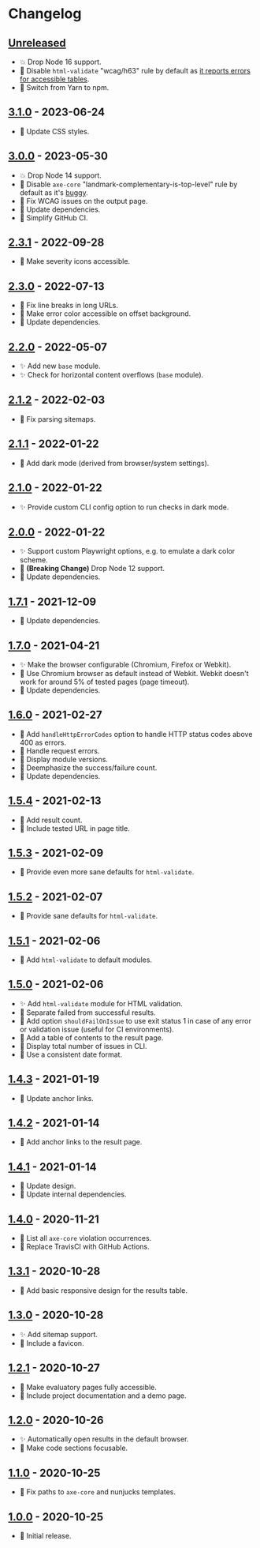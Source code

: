 # Changelog

## [Unreleased]

- :boom: Drop Node 16 support.
- :rocket: Disable `html-validate` "wcag/h63" rule by default as [it reports errors for accessible tables](https://www.w3.org/WAI/tutorials/tables/one-header/).
- :hammer: Switch from Yarn to npm.

## [3.1.0] - 2023-06-24

- :gem: Update CSS styles.

## [3.0.0] - 2023-05-30

- :boom: Drop Node 14 support.
- :rocket: Disable `axe-core` "landmark-complementary-is-top-level" rule by default as it's [buggy](https://github.com/dequelabs/axe-core/issues/3586).
- :bug: Fix WCAG issues on the output page.
- :hammer: Update dependencies.
- :hammer: Simplify GitHub CI.

## [2.3.1] - 2022-09-28

- :bug: Make severity icons accessible.

## [2.3.0] - 2022-07-13

- :gem: Fix line breaks in long URLs.
- :gem: Make error color accessible on offset background.
- :hammer: Update dependencies.

## [2.2.0] - 2022-05-07

- :sparkles: Add new `base` module.
- :sparkles: Check for horizontal content overflows (`base` module).

## [2.1.2] - 2022-02-03

- :bug: Fix parsing sitemaps.

## [2.1.1] - 2022-01-22

- :gem: Add dark mode (derived from browser/system settings).

## [2.1.0] - 2022-01-22

- :sparkles: Provide custom CLI config option to run checks in dark mode.

## [2.0.0] - 2022-01-22

- :sparkles: Support custom Playwright options, e.g. to emulate a dark color scheme.
- :hammer: **(Breaking Change)** Drop Node 12 support.
- :hammer: Update dependencies.

## [1.7.1] - 2021-12-09

- :hammer: Update dependencies.

## [1.7.0] - 2021-04-21

- :sparkles: Make the browser configurable (Chromium, Firefox or Webkit).
- :rocket: Use Chromium browser as default instead of Webkit. Webkit doesn't work for around 5% of tested pages (page timeout).
- :hammer: Update dependencies.

## [1.6.0] - 2021-02-27

- :rocket: Add `handleHttpErrorCodes` option to handle HTTP status codes above 400 as errors.
- :rocket: Handle request errors.
- :rocket: Display module versions.
- :gem: Deemphasize the success/failure count.
- :hammer: Update dependencies.

## [1.5.4] - 2021-02-13

- :rocket: Add result count.
- :rocket: Include tested URL in page title.

## [1.5.3] - 2021-02-09

- :rocket: Provide even more sane defaults for `html-validate`.

## [1.5.2] - 2021-02-07

- :rocket: Provide sane defaults for `html-validate`.

## [1.5.1] - 2021-02-06

- :rocket: Add `html-validate` to default modules.

## [1.5.0] - 2021-02-06

- :sparkles: Add `html-validate` module for HTML validation.
- :rocket: Separate failed from successful results.
- :rocket: Add option `shouldFailOnIssue` to use exit status 1 in case of any error or validation issue (useful for CI environments).
- :rocket: Add a table of contents to the result page.
- :rocket: Display total number of issues in CLI.
- :rocket: Use a consistent date format.

## [1.4.3] - 2021-01-19

- :gem: Update anchor links.

## [1.4.2] - 2021-01-14

- :rocket: Add anchor links to the result page.

## [1.4.1] - 2021-01-14

- :gem: Update design.
- :hammer: Update internal dependencies.

## [1.4.0] - 2020-11-21

- :bug: List all `axe-core` violation occurrences.
- :hammer: Replace TravisCI with GitHub Actions.

## [1.3.1] - 2020-10-28

- :rocket: Add basic responsive design for the results table.

## [1.3.0] - 2020-10-28

- :sparkles: Add sitemap support.
- :rocket: Include a favicon.

## [1.2.1] - 2020-10-27

- :rocket: Make evaluatory pages fully accessible.
- :book: Include project documentation and a demo page.

## [1.2.0] - 2020-10-26

- :sparkles: Automatically open results in the default browser.
- :rocket: Make code sections focusable.

## [1.1.0] - 2020-10-25

- :bug: Fix paths to `axe-core` and nunjucks templates.

## [1.0.0] - 2020-10-25

- :tada: Initial release.

[unreleased]: https://github.com/darekkay/evaluatory/compare/3.1.0...HEAD
[3.1.0]: https://github.com/darekkay/evaluatory/compare/3.0.0...3.1.0
[3.0.0]: https://github.com/darekkay/evaluatory/compare/2.3.1...3.0.0
[2.3.1]: https://github.com/darekkay/evaluatory/compare/2.3.0...2.3.1
[2.3.0]: https://github.com/darekkay/evaluatory/compare/2.2.0...2.3.0
[2.2.0]: https://github.com/darekkay/evaluatory/compare/2.1.2...2.2.0
[2.1.2]: https://github.com/darekkay/evaluatory/compare/2.1.1...2.1.2
[2.1.1]: https://github.com/darekkay/evaluatory/compare/2.1.0...2.1.1
[2.1.0]: https://github.com/darekkay/evaluatory/compare/2.0.0...2.1.0
[2.0.0]: https://github.com/darekkay/evaluatory/compare/1.7.1...2.0.0
[1.7.1]: https://github.com/darekkay/evaluatory/compare/1.7.0...1.7.1
[1.7.0]: https://github.com/darekkay/evaluatory/compare/1.6.0...1.7.0
[1.6.0]: https://github.com/darekkay/evaluatory/compare/1.5.4...1.6.0
[1.5.4]: https://github.com/darekkay/evaluatory/compare/1.5.3...1.5.4
[1.5.3]: https://github.com/darekkay/evaluatory/compare/1.5.2...1.5.3
[1.5.2]: https://github.com/darekkay/evaluatory/compare/1.5.1...1.5.2
[1.5.1]: https://github.com/darekkay/evaluatory/compare/1.5.0...1.5.1
[1.5.0]: https://github.com/darekkay/evaluatory/compare/1.4.3...1.5.0
[1.4.3]: https://github.com/darekkay/evaluatory/compare/1.4.2...1.4.3
[1.4.2]: https://github.com/darekkay/evaluatory/compare/1.4.1...1.4.2
[1.4.1]: https://github.com/darekkay/evaluatory/compare/1.4.0...1.4.1
[1.4.0]: https://github.com/darekkay/evaluatory/compare/1.3.1...1.4.0
[1.3.1]: https://github.com/darekkay/evaluatory/compare/1.3.0...1.3.1
[1.3.0]: https://github.com/darekkay/evaluatory/compare/1.2.1...1.3.0
[1.2.1]: https://github.com/darekkay/evaluatory/compare/1.2.0...1.2.1
[1.2.0]: https://github.com/darekkay/evaluatory/compare/1.1.0...1.2.0
[1.1.0]: https://github.com/darekkay/evaluatory/compare/1.0.0...1.1.0
[1.0.0]: https://github.com/darekkay/evaluatory/compare/tag/1.0.0
